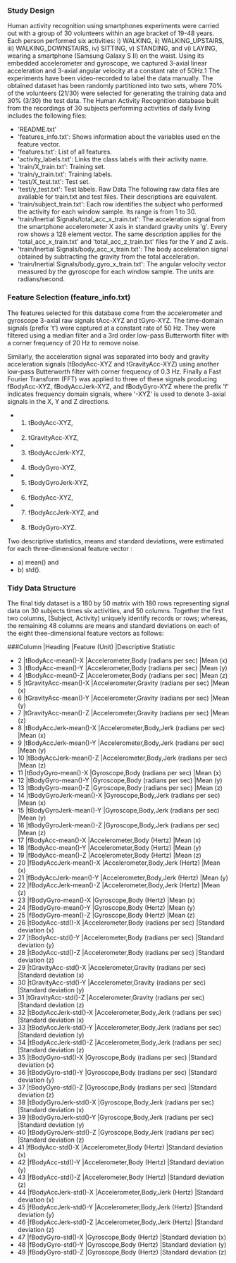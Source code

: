 ### Study Design

Human activity recognition using smartphones experiments were carried out with a group of 30 volunteers within an age bracket of 19-48 years. Each person performed six activities: i) WALKING, ii) WALKING_UPSTAIRS, iii) WALKING_DOWNSTAIRS, iv) SITTING, v) STANDING, and vi) LAYING, wearing a smartphone (Samsung Galaxy S II) on the waist. Using its embedded accelerometer and gyroscope, we captured 3-axial linear acceleration and 3-axial angular velocity at a constant rate of 50Hz.1
The experiments have been video-recorded to label the data manually. The obtained dataset has been randomly partitioned into two sets, where 70% of the volunteers (21/30) were selected for generating the training data and 30% (3/30) the test data. The Human Activity Recognition database built from the recordings of 30 subjects performing activities of daily living includes the following files:
- 'README.txt'
- 'features_info.txt': Shows information about the variables used on the feature vector.
- 'features.txt': List of all features.
- 'activity_labels.txt': Links the class labels with their activity name.
- 'train/X_train.txt': Training set.
- 'train/y_train.txt': Training labels.
- 'test/X_test.txt': Test set.
- 'test/y_test.txt': Test labels.
Raw Data
The following raw data files are available for train.txt and test files. Their descriptions are equivalent. 
- 'train/subject_train.txt': Each row identifies the subject who performed the activity for each window sample. Its range is from 1 to 30. 
- 'train/Inertial Signals/total_acc_x_train.txt': The acceleration signal from the smartphone accelerometer X axis in standard gravity units 'g'. Every row shows a 128 element vector. The same description applies for the 'total_acc_x_train.txt' and 'total_acc_z_train.txt' files for the Y and Z axis. 
- 'train/Inertial Signals/body_acc_x_train.txt': The body acceleration signal obtained by subtracting the gravity from the total acceleration. 
- 'train/Inertial Signals/body_gyro_x_train.txt': The angular velocity vector measured by the gyroscope for each window sample. The units are radians/second.
 
### Feature Selection (feature_info.txt)

The features selected for this database come from the accelerometer and gyroscope 3-axial raw signals tAcc-XYZ and tGyro-XYZ. The time-domain signals (prefix 't') were captured at a constant rate of 50 Hz. They were filtered using a median filter and a 3rd order low-pass Butterworth filter with a corner frequency of 20 Hz to remove noise.  

Similarly, the acceleration signal was separated into body and gravity acceleration signals (tBodyAcc-XYZ and tGravityAcc-XYZ) using another low-pass Butterworth filter with corner frequency of 0.3 Hz. Finally a Fast Fourier Transform (FFT) was applied to three of these signals producing fBodyAcc-XYZ, fBodyAccJerk-XYZ, and fBodyGyro-XYZ  where the prefix  'f' indicates frequency domain signals, where '-XYZ' is used to denote 3-axial signals in the X, Y and Z directions.

- 1)	tBodyAcc-XYZ,
- 2)	tGravityAcc-XYZ,
- 3)	tBodyAccJerk-XYZ,
- 4)	tBodyGyro-XYZ,
- 5)	tBodyGyroJerk-XYZ,
- 6)	fBodyAcc-XYZ,
- 7)	fBodyAccJerk-XYZ, and
- 8)	fBodyGyro-XYZ.

Two descriptive statistics, means and standard deviations, were estimated for each three-dimensional feature vector : 

- a)	mean() and
- b)	std().

### Tidy Data Structure

The final tidy dataset is a 180 by 50 matrix with 180 rows representing signal data on 30 subjects times six activities, and 50 columns. Together the first two columns, (Subject, Activity) uniquely identify records or rows; whereas, the remaining 48 columns are means and standard deviations on each of the eight thee-dimensional feature vectors as follows:

###Column	|Heading	|Feature (Unit)	 	 				|Descriptive Statistic
- 2	|tBodyAcc-mean()-X	|Accelerometer,Body (radians per sec)		|Mean (x)
- 3	|tBodyAcc-mean()-Y	|Accelerometer,Body (radians per sec)		|Mean (y)
- 4	|tBodyAcc-mean()-Z	|Accelerometer,Body (radians per sec)		|Mean (z)
- 5	|tGravityAcc-mean()-X	|Accelerometer,Gravity (radians per sec)	|Mean (x)
- 6	|tGravityAcc-mean()-Y	|Accelerometer,Gravity (radians per sec)	|Mean (y)
- 7	|tGravityAcc-mean()-Z	|Accelerometer,Gravity (radians per sec)	|Mean (z)
- 8	|tBodyAccJerk-mean()-X	|Accelerometer,Body,Jerk (radians per sec)	|Mean (x)
- 9	|tBodyAccJerk-mean()-Y	|Accelerometer,Body,Jerk (radians per sec)	|Mean (y)
- 10	|tBodyAccJerk-mean()-Z	|Accelerometer,Body,Jerk (radians per sec)	|Mean (z)
- 11	|tBodyGyro-mean()-X	|Gyroscope,Body (radians per sec)		|Mean (x)
- 12	|tBodyGyro-mean()-Y	|Gyroscope,Body (radians per sec)		|Mean (y)
- 13	|tBodyGyro-mean()-Z	|Gyroscope,Body (radians per sec)		|Mean (z)
- 14	|tBodyGyroJerk-mean()-X	|Gyroscope,Body,Jerk (radians per sec)		|Mean (x)
- 15	|tBodyGyroJerk-mean()-Y	|Gyroscope,Body,Jerk (radians per sec)		|Mean (y)
- 16	|tBodyGyroJerk-mean()-Z	|Gyroscope,Body,Jerk (radians per sec)		|Mean (z)
- 17	|fBodyAcc-mean()-X	|Accelerometer,Body (Hertz)			|Mean (x)
- 18	|fBodyAcc-mean()-Y	|Accelerometer,Body (Hertz)			|Mean (y)
- 19	|fBodyAcc-mean()-Z	|Accelerometer,Body (Hertz)			|Mean (z)
- 20	|fBodyAccJerk-mean()-X	|Accelerometer,Body,Jerk (Hertz)		|Mean (x)
- 21	|fBodyAccJerk-mean()-Y	|Accelerometer,Body,Jerk (Hertz)		|Mean (y)
- 22	|fBodyAccJerk-mean()-Z	|Accelerometer,Body,Jerk (Hertz)		|Mean (z)
- 23	|fBodyGyro-mean()-X	|Gyroscope,Body	(Hertz)				|Mean (x)
- 24	|fBodyGyro-mean()-Y	|Gyroscope,Body	(Hertz)				|Mean (y)
- 25	|fBodyGyro-mean()-Z	|Gyroscope,Body	(Hertz)				|Mean (z)
- 26	|tBodyAcc-std()-X	|Accelerometer,Body (radians per sec)		|Standard deviation (x)
- 27	|tBodyAcc-std()-Y	|Accelerometer,Body (radians per sec)		|Standard deviation (y)
- 28	|tBodyAcc-std()-Z	|Accelerometer,Body (radians per sec)		|Standard deviation (z)
- 29	|tGravityAcc-std()-X	|Accelerometer,Gravity (radians per sec)	|Standard deviation (x)
- 30	|tGravityAcc-std()-Y	|Accelerometer,Gravity (radians per sec)	|Standard deviation (y)
- 31	|tGravityAcc-std()-Z	|Accelerometer,Gravity (radians per sec)	|Standard deviation (z)
- 32	|tBodyAccJerk-std()-X	|Accelerometer,Body,Jerk (radians per sec)	|Standard deviation (x)
- 33	|tBodyAccJerk-std()-Y	|Accelerometer,Body,Jerk (radians per sec)	|Standard deviation (y)
- 34	|tBodyAccJerk-std()-Z	|Accelerometer,Body,Jerk (radians per sec)	|Standard deviation (z)
- 35	|tBodyGyro-std()-X	|Gyroscope,Body (radians per sec)		|Standard deviation (x)
- 36	|tBodyGyro-std()-Y	|Gyroscope,Body (radians per sec)		|Standard deviation (y)
- 37	|tBodyGyro-std()-Z	|Gyroscope,Body (radians per sec)		|Standard deviation (z)
- 38	|tBodyGyroJerk-std()-X	|Gyroscope,Body,Jerk (radians per sec)		|Standard deviation (x)
- 39	|tBodyGyroJerk-std()-Y	|Gyroscope,Body,Jerk (radians per sec)		|Standard deviation (y)
- 40	|tBodyGyroJerk-std()-Z	|Gyroscope,Body,Jerk (radians per sec)		|Standard deviation (z)
- 41	|fBodyAcc-std()-X	|Accelerometer,Body (Hertz)			|Standard deviation (x)
- 42	|fBodyAcc-std()-Y	|Accelerometer,Body (Hertz)			|Standard deviation (y)
- 43	|fBodyAcc-std()-Z	|Accelerometer,Body (Hertz)			|Standard deviation (z)
- 44	|fBodyAccJerk-std()-X	|Accelerometer,Body,Jerk (Hertz)		|Standard deviation (x)
- 45	|fBodyAccJerk-std()-Y	|Accelerometer,Body,Jerk (Hertz)		|Standard deviation (y)
- 46	|fBodyAccJerk-std()-Z	|Accelerometer,Body,Jerk (Hertz)		|Standard deviation (z)
- 47	|fBodyGyro-std()-X	|Gyroscope,Body	(Hertz)				|Standard deviation (x)
- 48	|fBodyGyro-std()-Y	|Gyroscope,Body	(Hertz)				|Standard deviation (y)
- 49	|fBodyGyro-std()-Z	|Gyroscope,Body	(Hertz)				|Standard deviation (z)

						
